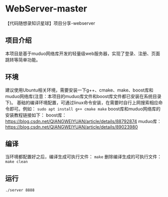 # WebServer-master
【代码随想录知识星球】项目分享-webserver
## 项目介绍
本项目是基于muduo网络库开发的轻量级web服务器，实现了登录、注册、页面跳转等简单功能。
## 环境
建议使用Ubuntu相关环境，需要安装一下g++、cmake、make、boost库和muduo网络库(注意：本项目的muduo库文件和boost库文件都已安装在系统目录下)。
基础的编译环境配置，可通过linux命令安装，在需要时自行上网搜索相应命令即可。例如：
```sudo apt install g++ cmake make```
boost库和muduo网络库的安装教程链接如下：
boost库：https://blog.csdn.net/QIANGWEIYUAN/article/details/88792874
muduo库：https://blog.csdn.net/QIANGWEIYUAN/article/details/89023980
## 编译
当环境都配置好之后，编译生成可执行文件：
```make```
删除编译生成的可执行文件：
```make clean```
## 运行
```./server 8888```



